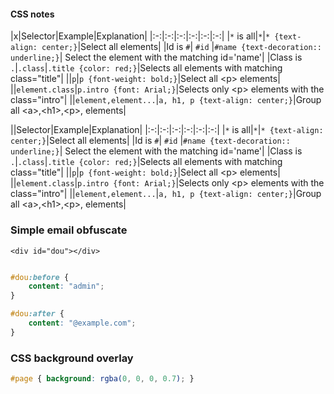 #### CSS notes

|x|Selector|Example|Explanation|
|:-:|:-:|:-:|:-:|:-:|:-:|
|```*``` is all|```*```|```* {text-align: center;}```|Select all elements|
|Id is ```#```| ```#id``` |```#name {text-decoration:: underline;}```| Select the element with the matching id='name'|
|Class is ```.```|```.class```|```.title {color: red;}```|Selects all elements with matching class="title"|
||```p```|```p {font-weight: bold;}```|Select all \<p> elements|
||```element.class```|```p.intro {font: Arial;}```|Selects only \<p> elements with the class="intro"|
||```element,element...```|```a, h1, p {text-align: center;}```|Group all \<a>,\<h1>,\<p>, elements|


||Selector|Example|Explanation|
|:-:|:-:|:-:|:-:|:-:|:-:|
|```*``` is all|```*```|```* {text-align: center;}```|Select all elements|
|Id is ```#```| ```#id``` |```#name {text-decoration:: underline;}```| Select the element with the matching id='name'|
|Class is ```.```|```.class```|```.title {color: red;}```|Selects all elements with matching class="title"|
||```p```|```p {font-weight: bold;}```|Select all \<p> elements|
||```element.class```|```p.intro {font: Arial;}```|Selects only \<p> elements with the class="intro"|
||```element,element...```|```a, h1, p {text-align: center;}```|Group all \<a>,\<h1>,\<p>, elements|



### Simple email obfuscate


```<div id="dou"></div>```




```css

#dou:before {
    content: "admin";
}

#dou:after {
    content: "@example.com";
}
```

### CSS background overlay

```css
#page { background: rgba(0, 0, 0, 0.7); }
```
